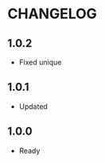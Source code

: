 CHANGELOG
==============

1.0.2
---------------
 * Fixed unique
 
1.0.1
---------------
 * Updated
 
1.0.0
---------------
 * Ready